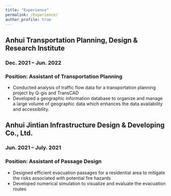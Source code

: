 ```yaml
---
title: "Experience"
permalink: /Experience/
author_profile: true
---
```

## Anhui Transportation Planning, Design & Research Institute
### Dec. 2021 – Jun. 2022
### Position: Assistant of Transportation Planning
- Conducted analysis of traffic flow data for a transportation planning project by Q-gis and TransCAD
- Developed a geographic information database to organize and manage a large volume of geographic data
which enhances the data availability and accessibility.

## Anhui Jintian Infrastructure Design & Developing Co., Ltd.
### Jun. 2021 – July. 2021
### Position: Assistant of Passage Design
- Designed efficient evacuation passages for a residential area to mitigate the risks associated with potential fire hazards
- Developed numerical simulation to visualize and evaluate the evacuation routes
